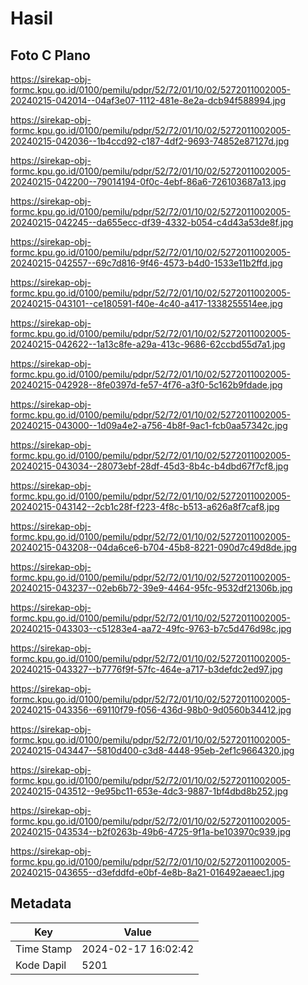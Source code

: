 # Hasil

## Foto C Plano

https://sirekap-obj-formc.kpu.go.id/0100/pemilu/pdpr/52/72/01/10/02/5272011002005-20240215-042014--04af3e07-1112-481e-8e2a-dcb94f588994.jpg

https://sirekap-obj-formc.kpu.go.id/0100/pemilu/pdpr/52/72/01/10/02/5272011002005-20240215-042036--1b4ccd92-c187-4df2-9693-74852e87127d.jpg

https://sirekap-obj-formc.kpu.go.id/0100/pemilu/pdpr/52/72/01/10/02/5272011002005-20240215-042200--79014194-0f0c-4ebf-86a6-726103687a13.jpg

https://sirekap-obj-formc.kpu.go.id/0100/pemilu/pdpr/52/72/01/10/02/5272011002005-20240215-042245--da655ecc-df39-4332-b054-c4d43a53de8f.jpg

https://sirekap-obj-formc.kpu.go.id/0100/pemilu/pdpr/52/72/01/10/02/5272011002005-20240215-042557--69c7d816-9f46-4573-b4d0-1533e11b2ffd.jpg

https://sirekap-obj-formc.kpu.go.id/0100/pemilu/pdpr/52/72/01/10/02/5272011002005-20240215-043101--ce180591-f40e-4c40-a417-1338255514ee.jpg

https://sirekap-obj-formc.kpu.go.id/0100/pemilu/pdpr/52/72/01/10/02/5272011002005-20240215-042622--1a13c8fe-a29a-413c-9686-62ccbd55d7a1.jpg

https://sirekap-obj-formc.kpu.go.id/0100/pemilu/pdpr/52/72/01/10/02/5272011002005-20240215-042928--8fe0397d-fe57-4f76-a3f0-5c162b9fdade.jpg

https://sirekap-obj-formc.kpu.go.id/0100/pemilu/pdpr/52/72/01/10/02/5272011002005-20240215-043000--1d09a4e2-a756-4b8f-9ac1-fcb0aa57342c.jpg

https://sirekap-obj-formc.kpu.go.id/0100/pemilu/pdpr/52/72/01/10/02/5272011002005-20240215-043034--28073ebf-28df-45d3-8b4c-b4dbd67f7cf8.jpg

https://sirekap-obj-formc.kpu.go.id/0100/pemilu/pdpr/52/72/01/10/02/5272011002005-20240215-043142--2cb1c28f-f223-4f8c-b513-a626a8f7caf8.jpg

https://sirekap-obj-formc.kpu.go.id/0100/pemilu/pdpr/52/72/01/10/02/5272011002005-20240215-043208--04da6ce6-b704-45b8-8221-090d7c49d8de.jpg

https://sirekap-obj-formc.kpu.go.id/0100/pemilu/pdpr/52/72/01/10/02/5272011002005-20240215-043237--02eb6b72-39e9-4464-95fc-9532df21306b.jpg

https://sirekap-obj-formc.kpu.go.id/0100/pemilu/pdpr/52/72/01/10/02/5272011002005-20240215-043303--c51283e4-aa72-49fc-9763-b7c5d476d98c.jpg

https://sirekap-obj-formc.kpu.go.id/0100/pemilu/pdpr/52/72/01/10/02/5272011002005-20240215-043327--b7776f9f-57fc-464e-a717-b3defdc2ed97.jpg

https://sirekap-obj-formc.kpu.go.id/0100/pemilu/pdpr/52/72/01/10/02/5272011002005-20240215-043356--69110f79-f056-436d-98b0-9d0560b34412.jpg

https://sirekap-obj-formc.kpu.go.id/0100/pemilu/pdpr/52/72/01/10/02/5272011002005-20240215-043447--5810d400-c3d8-4448-95eb-2ef1c9664320.jpg

https://sirekap-obj-formc.kpu.go.id/0100/pemilu/pdpr/52/72/01/10/02/5272011002005-20240215-043512--9e95bc11-653e-4dc3-9887-1bf4dbd8b252.jpg

https://sirekap-obj-formc.kpu.go.id/0100/pemilu/pdpr/52/72/01/10/02/5272011002005-20240215-043534--b2f0263b-49b6-4725-9f1a-be103970c939.jpg

https://sirekap-obj-formc.kpu.go.id/0100/pemilu/pdpr/52/72/01/10/02/5272011002005-20240215-043655--d3efddfd-e0bf-4e8b-8a21-016492aeaec1.jpg


## Metadata

| Key        | Value               |
| ---------- | ------------------- |
| Time Stamp | 2024-02-17 16:02:42 |
| Kode Dapil | 5201                |



